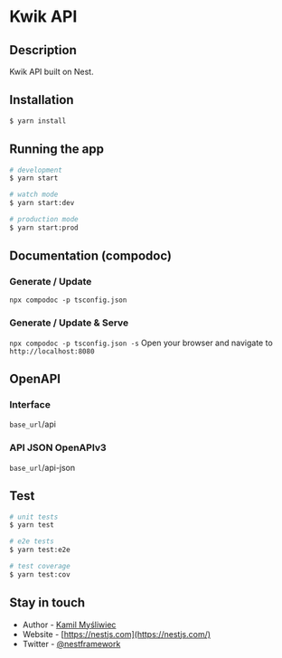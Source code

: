 # Kwik API

## Description

Kwik API built on Nest.

## Installation

```bash
$ yarn install
```

## Running the app

```bash
# development
$ yarn start

# watch mode
$ yarn start:dev

# production mode
$ yarn start:prod
```

## Documentation (compodoc)

### Generate / Update

`npx compodoc -p tsconfig.json`

### Generate / Update & Serve

`npx compodoc -p tsconfig.json -s`
Open your browser and navigate to `http://localhost:8080`

## OpenAPI

### Interface

`base_url`/api

### API JSON OpenAPIv3

`base_url`/api-json

## Test

```bash
# unit tests
$ yarn test

# e2e tests
$ yarn test:e2e

# test coverage
$ yarn test:cov
```

## Stay in touch

- Author - [Kamil Myśliwiec](https://kamilmysliwiec.com)
- Website - [https://nestjs.com](https://nestjs.com/)
- Twitter - [@nestframework](https://twitter.com/nestframework)

